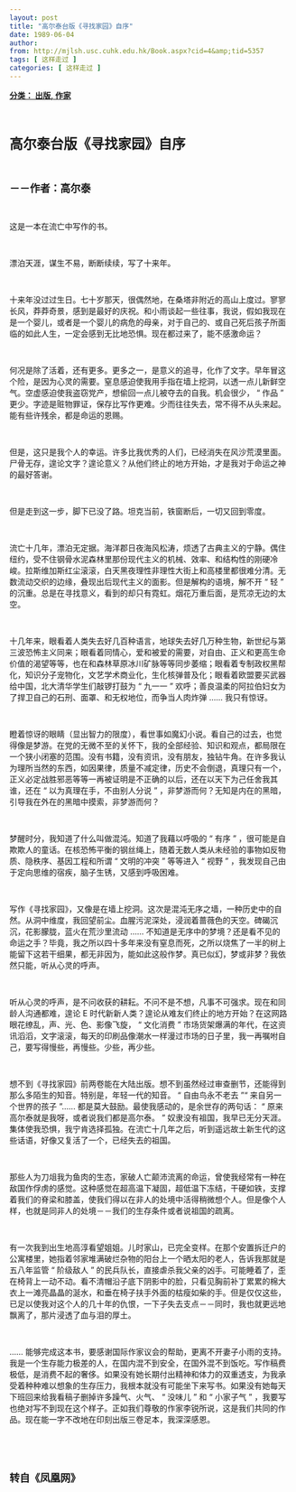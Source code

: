 ```yaml
---
layout: post
title: "高尔泰台版《寻找家园》自序"
date: 1989-06-04
author: 
from: http://mjlsh.usc.cuhk.edu.hk/Book.aspx?cid=4&amp;tid=5357
tags: [ 这样走过 ]
categories: [ 这样走过 ]
---
```


<div style="margin: 15px 10px 10px 0px;">
<div>
<span id="ctl00_ContentPlaceHolder1_chapter1_SubjectLabel" style="font-weight:bold;text-decoration:underline;">
   分类： 出版, 作家
  </span>
</div>
<p class="p1">
<b>
<font size="5">
<span class="s1">
</span>
<br/>
</font>
</b>
</p>
<p class="p2">
<span class="s1">
<b>
<font size="5">
     高尔泰台版《寻找家园》自序
    </font>
</b>
</span>
</p>
<p class="p1">
<b>
<font size="4">
<span class="s1">
</span>
<br/>
</font>
</b>
</p>
<p class="p2">
<span class="s1">
<b>
<font size="4">
     －－作者：高尔泰
    </font>
</b>
</span>
</p>
<p class="p1">
<span class="s1">
</span>
<br/>
</p>
<p class="p2">
<span class="s1">
   这是一本在流亡中写作的书。
  </span>
</p>
<p class="p1">
<span class="s1">
</span>
<br/>
</p>
<p class="p2">
<span class="s1">
   漂泊天涯，谋生不易，断断续续，写了十来年。
  </span>
</p>
<p class="p1">
<span class="s1">
</span>
<br/>
</p>
<p class="p2">
<span class="s1">
   十来年没过过生日。七十岁那天，很偶然地，在桑塔非附近的高山上度过。寥寥长风，莽莽奇景，感到是最好的庆祝。和小雨谈起一些往事，我说，假如我现在是一个婴儿，或者是一个婴儿的病危的母亲，对于自己的、或自己死后孩子所面临的如此人生，一定会感到无比地恐惧。现在都过来了，能不感激命运？
  </span>
</p>
<p class="p1">
<span class="s1">
</span>
<br/>
</p>
<p class="p2">
<span class="s1">
   何况是除了活着，还有更多。更多之一，是意义的追寻，化作了文字。早年冒这个险，是因为心灵的需要。窒息感迫使我用手指在墙上挖洞，以透一点儿新鲜空气。空虚感迫使我盗窃党产，想偷回一点儿被夺去的自我。机会很少，
  </span>
<span class="s2">
   “
  </span>
<span class="s1">
   作品
  </span>
<span class="s2">
   ”
  </span>
<span class="s1">
   更少。字迹是赃物罪证，保存比写作更难。少而往往失去，常不得不从头来起。能有些许残余，都是命运的恩赐。
  </span>
</p>
<p class="p1">
<span class="s1">
</span>
<br/>
</p>
<p class="p2">
<span class="s1">
   但是，这只是我个人的幸运。许多比我优秀的人们，已经消失在风沙荒漠里面。尸骨无存，遑论文字？遑论意义？从他们终止的地方开始，才是我对于命运之神的最好答谢。
  </span>
</p>
<p class="p1">
<span class="s1">
</span>
<br/>
</p>
<p class="p2">
<span class="s1">
   但是走到这一步，脚下已没了路。坦克当前，铁窗断后，一切又回到零度。
  </span>
</p>
<p class="p1">
<span class="s1">
</span>
<br/>
</p>
<p class="p2">
<span class="s1">
   流亡十几年，漂泊无定据。海洋郡日夜海风松涛，烦透了古典主义的宁静。偶住纽约，受不住钢骨水泥森林里那份现代主义的机械、效率、和结构性的刚硬冷峻。拉斯维加斯红尘滚滚，白天黑夜理性非理性大街上和高楼里都很难分清。无数流动交织的边缘，叠现出后现代主义的面影。但是解构的语境，解不开
  </span>
<span class="s2">
   “
  </span>
<span class="s1">
   轻
  </span>
<span class="s2">
   ”
  </span>
<span class="s1">
   的沉重。总是在寻找意义，看到的却只有霓虹。烟花万重后面，是荒凉无边的太空。
  </span>
</p>
<p class="p1">
<span class="s1">
</span>
<br/>
</p>
<p class="p2">
<span class="s1">
   十几年来，眼看着人类失去好几百种语言，地球失去好几万种生物，新世纪与第三波恐怖主义同来；眼看着同情心，爱和被爱的需要，对自由、正义和更高生命价值的渴望等等，也在和森林草原冰川矿脉等等同步萎缩；眼看着专制政权黑帮化，知识分子宠物化，文艺学术商业化，生化核弹普及化；眼看着欧盟要买武器给中国，北大清华学生们敲锣打鼓为
  </span>
<span class="s2">
   “
  </span>
<span class="s1">
   九一一
  </span>
<span class="s2">
   ”
  </span>
<span class="s1">
   欢呼；善良温柔的阿拉伯妇女为了捍卫自己的石刑、面罩、和无权地位，而争当人肉炸弹
  </span>
<span class="s2">
   ......
  </span>
<span class="s1">
   我只有惊讶。
  </span>
</p>
<p class="p1">
<span class="s1">
</span>
<br/>
</p>
<p class="p2">
<span class="s1">
   瞪着惊讶的眼睛（显出智力的限度），看世事如魔幻小说。看自己的过去，也觉得像是梦游。在党的无微不至的关怀下，我的全部经验、知识和观点，都局限在一个狭小闭塞的范围。没有书籍，没有资讯，没有朋友，独钻牛角。在许多我认为理所当然的东西，如因果律，质量不减定律，历史不会倒退，真理只有一个，正义必定战胜邪恶等等一再被证明是不正确的以后，还在以天下为己任舍我其谁，还在
  </span>
<span class="s2">
   “
  </span>
<span class="s1">
   以为真理在手，不由别人分说
  </span>
<span class="s2">
   ”
  </span>
<span class="s1">
   ，非梦游而何？无知是内在的黑暗，引导我在外在的黑暗中摸索，非梦游而何？
  </span>
</p>
<p class="p1">
<span class="s1">
</span>
<br/>
</p>
<p class="p2">
<span class="s1">
   梦醒时分，我知道了什么叫做混沌。知道了我藉以呼吸的
  </span>
<span class="s2">
   “
  </span>
<span class="s1">
   有序
  </span>
<span class="s2">
   ”
  </span>
<span class="s1">
   ，很可能是自欺欺人的童话。在核恐怖平衡的钢丝绳上，随着无数人类从未经验的事物如反物质、隐秩序、基因工程和所谓
  </span>
<span class="s2">
   “
  </span>
<span class="s1">
   文明的冲突
  </span>
<span class="s2">
   ”
  </span>
<span class="s1">
   等等进入
  </span>
<span class="s2">
   “
  </span>
<span class="s1">
   视野
  </span>
<span class="s2">
   ”
  </span>
<span class="s1">
   ，我发现自己由于定向思维的宿疾，脑子生锈，又感到呼吸困难。
  </span>
</p>
<p class="p1">
<span class="s1">
</span>
<br/>
</p>
<p class="p2">
<span class="s1">
   写作《寻找家园》，又像是在墙上挖洞。这次是混沌无序之墙，一种历史中的自然。从洞中维度，我回望前尘。血腥污泥深处，浸润着蔷薇色的天空。碑碣沉沉，花影朦胧，蓝火在荒沙里流动
  </span>
<span class="s2">
   ……
  </span>
<span class="s1">
   不知道是无序中的梦境？还是看不见的命运之手？毕竟，我之所以四十多年来没有窒息而死，之所以烧焦了一半的树上能留下这若干细果，都无非因为，能如此这般作梦。真已似幻，梦或非梦？我依然只能，听从心灵的呼声。
  </span>
</p>
<p class="p1">
<span class="s1">
</span>
<br/>
</p>
<p class="p2">
<span class="s1">
   听从心灵的呼声，是不问收获的耕耘。不问不是不想，凡事不可强求。现在和同龄人沟通都难，遑论
  </span>
<span class="s2">
   E
  </span>
<span class="s1">
   时代新新人类？遑论从难友们终止的地方开始？在这网路眼花缭乱，声、光、色、影像飞旋，
  </span>
<span class="s2">
   “
  </span>
<span class="s1">
   文化消费
  </span>
<span class="s2">
   ”
  </span>
<span class="s1">
   市场货架爆满的年代，在这资讯滔滔，文字滚滚，每天的印刷品像潮水一样漫过市场的日子里，我一再嘱咐自己，要写得慢些，再慢些。少些，再少些。
  </span>
</p>
<p class="p1">
<span class="s1">
</span>
<br/>
</p>
<p class="p2">
<span class="s1">
   想不到《寻找家园》前两卷能在大陆出版。想不到虽然经过审查删节，还能得到那么多陌生的知音。特别是，年轻一代的知音。
  </span>
<span class="s2">
   “
  </span>
<span class="s1">
   自由鸟永不老去
  </span>
<span class="s2">
   ”“
  </span>
<span class="s1">
   来自另一个世界的孩子
  </span>
<span class="s2">
   ”......
  </span>
<span class="s1">
   都是莫大鼓励。最使我感动的，是余世存的两句话：
  </span>
<span class="s2">
   “
  </span>
<span class="s1">
   原来高尔泰就是我呀，或者说我们都是高尔泰。
  </span>
<span class="s2">
   ”
  </span>
<span class="s1">
   奴隶没有祖国，我早已无分天涯。集体使我恐惧，我宁肯选择孤独。在流亡十几年之后，听到遥远故土新生代的这些话语，好像又复活了一个，已经失去的祖国。
  </span>
</p>
<p class="p1">
<span class="s1">
</span>
<br/>
</p>
<p class="p2">
<span class="s1">
   那些人为刀俎我为鱼肉的生态，家破人亡颠沛流离的命运，曾使我经常有一种在敌国作俘虏的感觉。这种感觉在超高温下凝固，超低温下冻结，干硬如铁，支撑着我们的脊梁和膝盖，使我们得以在非人的处境中活得稍微想个人。但是像个人样，也就是同非人的处境－－我们的生存条件或者说祖国的疏离。
  </span>
</p>
<p class="p1">
<span class="s1">
</span>
<br/>
</p>
<p class="p2">
<span class="s1">
   有一次我到出生地高淳看望姐姐。儿时家山，已完全变样。在那个安置拆迁户的公寓楼里，她指着邻家堆满破烂杂物的阳台上一个晒太阳的老人，告诉我那就是五八年监管
  </span>
<span class="s2">
   “
  </span>
<span class="s1">
   阶级敌人
  </span>
<span class="s2">
   ”
  </span>
<span class="s1">
   的民兵队长，直接虐杀我父亲的凶手。可能睡着了，歪在椅背上一动不动。看不清帽沿子底下阴影中的脸，只看见胸前补丁累累的棉大衣上一滩亮晶晶的涎水，和垂在椅子扶手外面的枯瘦如柴的手。但是仅仅这些，已足以使我对这个人的几十年的仇恨，一下子失去支点－－同时，我也就更远地飘离了，那片浸透了血与泪的厚土。
  </span>
</p>
<p class="p1">
<span class="s1">
</span>
<br/>
</p>
<p class="p2">
<span class="s2">
   ……
  </span>
<span class="s1">
   能够完成这本书，要感谢国际作家议会的帮助，更离不开妻子小雨的支持。我是一个生存能力极差的人，在国内混不到安全，在国外混不到饭吃。写作稿费极低，是消费不起的奢侈。如果没有她长期付出精神和体力的双重透支，为我承受着种种难以想象的生存压力，我根本就没有可能坐下来写书。如果没有她每天下班回来给我看稿子删掉许多躁气、火气、
  </span>
<span class="s2">
   “
  </span>
<span class="s1">
   没味儿
  </span>
<span class="s2">
   ”
  </span>
<span class="s1">
   和
  </span>
<span class="s2">
   “
  </span>
<span class="s1">
   小家子气
  </span>
<span class="s2">
   ”
  </span>
<span class="s1">
   ，我要写也绝对写不到现在这个样子。正如我们尊敬的作家李锐所说，这是我们共同的作品。现在能一字不改地在印刻出版三卷足本，我深深感恩。
  </span>
</p>
<p class="p1">
<span class="s1">
</span>
<br/>
</p>
<p class="p1">
<b>
<font size="4">
<span class="s1">
</span>
<br/>
</font>
</b>
</p>
<p class="p2">
<span class="s1">
<b>
<font size="4">
     转自《凤凰网》
    </font>
</b>
</span>
</p>
</div>
